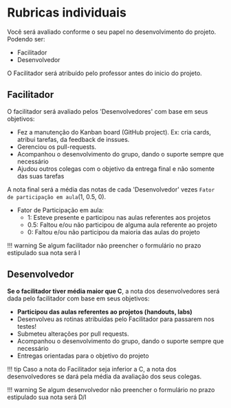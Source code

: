 # Rubricas individuais

Você será avaliado conforme o seu papel no desenvolvimento
do projeto. Podendo ser: 

- Facilitador
- Desenvolvedor

O Facilitador será atribuído pelo professor antes do inicio do projeto.

## Facilitador

O facilitador será avaliado pelos 'Desenvolvedores' com base em seus objetivos:

- Fez a manutenção do Kanban board (GitHub project). Ex: cria cards, atribui tarefas, da feedback de inssues.
- Gerenciou os pull-requests.
- Acompanhou o desenvolvimento do grupo, dando o suporte sempre que necessário
- Ajudou outros colegas com o objetivo da entrega final e não somente das suas tarefas

A nota final será a média das notas de cada 'Desenvolvedor' vezes `Fator de participação em aula`(1, 0.5, 0).

- Fator de Participação em aula: 
    - 1: Esteve presente e participou nas aulas referentes aos projetos
    - 0.5: Faltou e/ou não participou de alguma aula referente ao projeto
    - 0: Faltou e/ou não participou da maioria das aulas do projeto

!!! warning
    Se algum facilitador não preencher o formulário no prazo estipulado sua nota será I

## Desenvolvedor

**Se o facilitador tiver média maior que C**, a nota dos desenvolvedores será dada pelo facilitador com base em seus objetivos:

- **Participou das aulas referentes ao projetos (handouts, labs)**
- Desenvolveu as rotinas atribuídas pelo Facilitador para passarem nos testes!      
- Submeteu alterações por pull requests.                         
- Acompanhou o desenvolvimento do grupo, dando o suporte sempre que necessário
- Entregas orientadas para o objetivo do projeto 

!!! tip 
    Caso a nota do Facilitador seja inferior a C, a nota dos desenvolvedores se dará pela média da avaliação dos seus colegas.

!!! warning
    Se algum desenvolvedor não preencher o formulário no prazo estipulado sua nota será D/I
